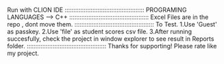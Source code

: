 Run with CLION IDE
::::::::::::::::::::::::::::::::::::::::::::::
PROGRAMING LANGUAGES --> C++
::::::::::::::::::::::::::::::::::::::::::::::
Excel Files are in  the repo , dont move them.
::::::::::::::::::::::::::::::::::::::::::::::
To Test.
1.Use 'Guest' as passkey.
2.Use 'file' as student scores csv file.
3.After running succesfully, check the project in window explorer to see result in Reports folder.
::::::::::::::::::::::::::::::::::::::::::::::
Thanks for supporting!
Please rate like my project.
